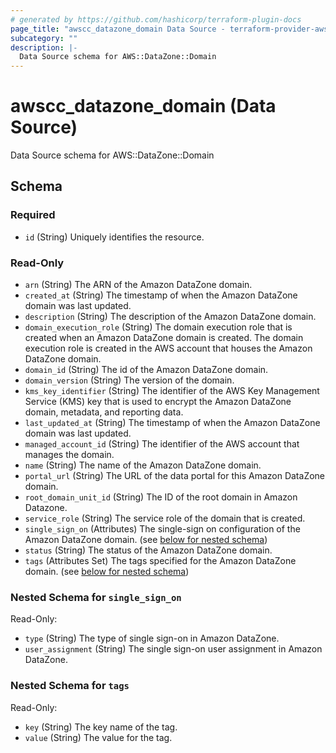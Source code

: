 ```yaml
---
# generated by https://github.com/hashicorp/terraform-plugin-docs
page_title: "awscc_datazone_domain Data Source - terraform-provider-awscc"
subcategory: ""
description: |-
  Data Source schema for AWS::DataZone::Domain
---
```


# awscc_datazone_domain (Data Source)

Data Source schema for AWS::DataZone::Domain



<!-- schema generated by tfplugindocs -->
## Schema

### Required

- `id` (String) Uniquely identifies the resource.

### Read-Only

- `arn` (String) The ARN of the Amazon DataZone domain.
- `created_at` (String) The timestamp of when the Amazon DataZone domain was last updated.
- `description` (String) The description of the Amazon DataZone domain.
- `domain_execution_role` (String) The domain execution role that is created when an Amazon DataZone domain is created. The domain execution role is created in the AWS account that houses the Amazon DataZone domain.
- `domain_id` (String) The id of the Amazon DataZone domain.
- `domain_version` (String) The version of the domain.
- `kms_key_identifier` (String) The identifier of the AWS Key Management Service (KMS) key that is used to encrypt the Amazon DataZone domain, metadata, and reporting data.
- `last_updated_at` (String) The timestamp of when the Amazon DataZone domain was last updated.
- `managed_account_id` (String) The identifier of the AWS account that manages the domain.
- `name` (String) The name of the Amazon DataZone domain.
- `portal_url` (String) The URL of the data portal for this Amazon DataZone domain.
- `root_domain_unit_id` (String) The ID of the root domain in Amazon Datazone.
- `service_role` (String) The service role of the domain that is created.
- `single_sign_on` (Attributes) The single-sign on configuration of the Amazon DataZone domain. (see [below for nested schema](#nestedatt--single_sign_on))
- `status` (String) The status of the Amazon DataZone domain.
- `tags` (Attributes Set) The tags specified for the Amazon DataZone domain. (see [below for nested schema](#nestedatt--tags))

<a id="nestedatt--single_sign_on"></a>
### Nested Schema for `single_sign_on`

Read-Only:

- `type` (String) The type of single sign-on in Amazon DataZone.
- `user_assignment` (String) The single sign-on user assignment in Amazon DataZone.


<a id="nestedatt--tags"></a>
### Nested Schema for `tags`

Read-Only:

- `key` (String) The key name of the tag.
- `value` (String) The value for the tag.
